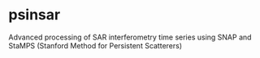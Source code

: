 # psinsar
Advanced processing of SAR interferometry time series using SNAP and StaMPS (Stanford Method for Persistent Scatterers)
